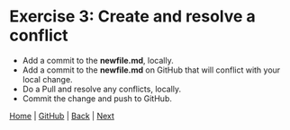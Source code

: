# Exercise 3: Create and resolve a conflict

- Add a commit to the **newfile.md**, locally.
- Add a commit to the **newfile.md** on GitHub that will conflict with your local change.
- Do a Pull and resolve any conflicts, locally.
- Commit the change and push to GitHub.


[Home](/)  |  [GitHub](/github/)  |  [Back](/github/2)   |  [Next](/github/4)

